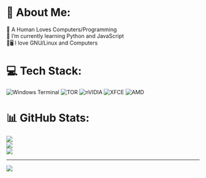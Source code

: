 # 💫 About Me:
🔭 A Human Loves Computers/Programming<br>🌱 I’m currently learning Python and JavaScript<br>🐧🖥️ I love GNU/Linux and Computers


# 💻 Tech Stack:
![Windows Terminal](https://img.shields.io/badge/Windows%20Terminal-%234D4D4D.svg?style=flat&logo=windows-terminal&logoColor=white) ![TOR](https://img.shields.io/badge/tor-%237E4798.svg?style=flat&logo=tor-project&logoColor=white) ![nVIDIA](https://img.shields.io/badge/nVIDIA-%2376B900.svg?style=flat&logo=nVIDIA&logoColor=white) ![XFCE](https://img.shields.io/badge/XFCE-%232284F2.svg?style=flat&logo=xfce&logoColor=white) ![AMD](https://img.shields.io/badge/AMD-%23000000.svg?style=flat&logo=amd&logoColor=white)
# 📊 GitHub Stats:
![](https://github-readme-stats.vercel.app/api?username=b4tumr3is&theme=dark&hide_border=false&include_all_commits=false&count_private=false)<br/>
![](https://nirzak-streak-stats.vercel.app/?user=b4tumr3is&theme=dark&hide_border=false)<br/>
![](https://github-readme-stats.vercel.app/api/top-langs/?username=b4tumr3is&theme=dark&hide_border=false&include_all_commits=false&count_private=false&layout=compact)

---
[![](https://visitcount.itsvg.in/api?id=b4tumr3is&icon=2&color=0)](https://visitcount.itsvg.in)
